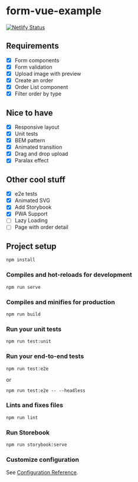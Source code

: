 # form-vue-example
[![Netlify Status](https://api.netlify.com/api/v1/badges/66a43fed-badd-4353-a927-57ab92c7c5e7/deploy-status)](https://app.netlify.com/sites/dreamy-babbage-0ef548/deploys)

## Requirements
- [x] Form components
- [x] Form validation
- [x] Upload image with preview
- [x] Create an order
- [x] Order List component
- [x] Filter order by type

## Nice to have
- [X] Responsive layout
- [x] Unit tests
- [x] BEM pattern
- [X] Animated transition
- [x] Drag and drop upload
- [x] Paralax effect

## Other cool stuff
- [X] e2e tests
- [X] Animated SVG
- [X] Add Storybook
- [X] PWA Support
- [ ] Lazy Loading
- [ ] Page with order detail

## Project setup
```
npm install
```

### Compiles and hot-reloads for development
```
npm run serve
```

### Compiles and minifies for production
```
npm run build
```

### Run your unit tests
```
npm run test:unit
```

### Run your end-to-end tests
```
npm run test:e2e
```
or

```
npm run test:e2e -- --headless
```

### Lints and fixes files
```
npm run lint
```

### Run Storebook
```
npm run storybook:serve
```

### Customize configuration
See [Configuration Reference](https://cli.vuejs.org/config/).
